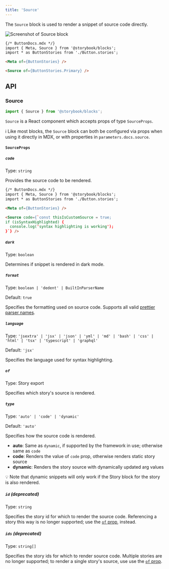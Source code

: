 ```yaml
---
title: 'Source'
---
```


The `Source` block is used to render a snippet of source code directly.

![Screenshot of Source block](TK)

<!-- prettier-ignore-start -->
```md
{/* ButtonDocs.mdx */}
import { Meta, Source } from '@storybook/blocks';
import * as ButtonStories from './Button.stories';

<Meta of={ButtonStories} />

<Source of={ButtonStories.Primary} />
```
<!-- prettier-ignore-end -->

## API

### Source

```js
import { Source } from '@storybook/blocks';
```

`Source` is a React component which accepts props of type `SourceProps`.

<div class="aside">

ℹ️ Like most blocks, the `Source` block can both be configured via props when using it directly in MDX, or with properties in `parameters.docs.source`.

</div>

#### `SourceProps`

##### `code`

Type: `string`

Provides the source code to be rendered.

<!-- prettier-ignore-start -->
```md
{/* ButtonDocs.mdx */}
import { Meta, Source } from '@storybook/blocks';
import * as ButtonStories from './Button.stories';

<Meta of={ButtonStories} />

<Source code={`const thisIsCustomSource = true;
if (isSyntaxHighlighted) {
  console.log('syntax highlighting is working');
}`} />
```
<!-- prettier-ignore-end -->

##### `dark`

Type: `boolean`

Determines if snippet is rendered in dark mode.

##### `format`

Type: `boolean | 'dedent' | BuiltInParserName`

Default: `true`

Specifies the formatting used on source code. Supports all valid [prettier parser names](https://prettier.io/docs/en/configuration.html#setting-the-parserdocsenoptionshtmlparser-option).

##### `language`

Type: `'jsextra' | 'jsx' | 'json' | 'yml' | 'md' | 'bash' | 'css' | 'html' | 'tsx' | 'typescript' | 'graphql'`

Default: `'jsx'`

Specifies the language used for syntax highlighting.

##### `of`

Type: Story export

Specifies which story's source is rendered.

##### `type`

Type: `'auto' | 'code' | 'dynamic'`

Default: `'auto'`

Specifies how the source code is rendered.

- **auto**: Same as `dynamic`, if supported by the framework in use; otherwise same as `code`
- **code**: Renders the value of `code` prop, otherwise renders static story source
- **dynamic**: Renders the story source with dynamically updated arg values

<div class="aside">

💡 Note that dynamic snippets will only work if the Story block for the story is also rendered.

</div>

##### `id` (deprecated)

Type: `string`

Specifies the story id for which to render the source code. Referencing a story this way is no longer supported; use the [`of` prop](#of), instead.

##### `ids` (deprecated)

Type: `string[]`

Specifies the story ids for which to render source code. Multiple stories are no longer supported; to render a single story's source, use use the [`of` prop](#of).
